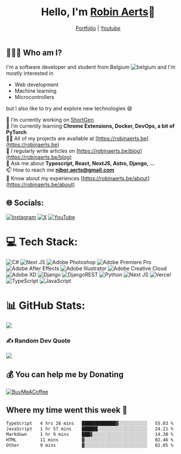 <h1 align="center">Hello, I'm <a href="https://robinaerts.be" target="_blank">Robin Aerts</a>🙌</h1>

<div align="center">
  <a target="_blank" href="https://robinaerts.be">Portfolio</a>
  |
  <a target="_blank" href="https://www.youtube.com/@robyte">Youtube</a>
</div>
<br/>

## 🤷🏼‍♂️ Who am I?
I'm a software developer and student from Belgium ![belgium](https://github.com/yammadev/flag-icons/blob/master/png/BE.png) and I'm mostly interested in

- Web development
- Machine learning
- Microcontrollers

 but I also like to try and explore new technologies :smile:
 
🔭 I’m currently working on [ShortGen](https://shortgen.robinaerts.be)<br>🌱 I’m currently learning **Chrome Extensions, Docker, DevOps, a bit of PyTorch**<br>👨‍💻 All of my projects are available at [https://robinaerts.be](https://robinaerts.be)<br>📝 I regularly write articles on [https://robinaerts.be/blog](https://robinaerts.be/blog)<br>💬 Ask me about **Typescript, React, NextJS, Astro, Django, ...**<br>📫 How to reach me **nibor.aerts@gmail.com**<br>📄 Know about my experiences [https://robinaerts.be/about](https://robinaerts.be/about)


## 🌐 Socials:
[![Instagram](https://img.shields.io/badge/Instagram-%23E4405F.svg?logo=Instagram&logoColor=white)](https://instagram.com/_robinaerts) [![X](https://img.shields.io/badge/X-black.svg?logo=X&logoColor=white)](https://x.com/robinaerts0) [![YouTube](https://img.shields.io/badge/YouTube-%23FF0000.svg?logo=YouTube&logoColor=white)](https://youtube.com/@robyte) 

# 💻 Tech Stack:
![C#](https://img.shields.io/badge/c%23-%23239120.svg?style=for-the-badge&logo=csharp&logoColor=white) ![Next JS](https://img.shields.io/badge/Next-black?style=for-the-badge&logo=next.js&logoColor=white) ![Adobe Photoshop](https://img.shields.io/badge/adobe%20photoshop-%2331A8FF.svg?style=for-the-badge&logo=adobe%20photoshop&logoColor=white) ![Adobe Premiere Pro](https://img.shields.io/badge/Adobe%20Premiere%20Pro-9999FF.svg?style=for-the-badge&logo=Adobe%20Premiere%20Pro&logoColor=white) ![Adobe After Effects](https://img.shields.io/badge/Adobe%20After%20Effects-9999FF.svg?style=for-the-badge&logo=Adobe%20After%20Effects&logoColor=white) ![Adobe Illustrator](https://img.shields.io/badge/adobe%20illustrator-%23FF9A00.svg?style=for-the-badge&logo=adobe%20illustrator&logoColor=white) ![Adobe Creative Cloud](https://img.shields.io/badge/Adobe%20Creative%20Cloud-DA1F26.svg?style=for-the-badge&logo=Adobe%20Creative%20Cloud&logoColor=white) ![Adobe XD](https://img.shields.io/badge/Adobe%20XD-470137?style=for-the-badge&logo=Adobe%20XD&logoColor=#FF61F6) ![Django](https://img.shields.io/badge/django-%23092E20.svg?style=for-the-badge&logo=django&logoColor=white) ![DjangoREST](https://img.shields.io/badge/DJANGO-REST-ff1709?style=for-the-badge&logo=django&logoColor=white&color=ff1709&labelColor=gray) ![Python](https://img.shields.io/badge/python-3670A0?style=for-the-badge&logo=python&logoColor=ffdd54) ![Next JS](https://img.shields.io/badge/Next-black?style=for-the-badge&logo=next.js&logoColor=white) ![Vercel](https://img.shields.io/badge/vercel-%23000000.svg?style=for-the-badge&logo=vercel&logoColor=white) ![TypeScript](https://img.shields.io/badge/typescript-%23007ACC.svg?style=for-the-badge&logo=typescript&logoColor=white) ![JavaScript](https://img.shields.io/badge/javascript-%23323330.svg?style=for-the-badge&logo=javascript&logoColor=%23F7DF1E)
# 📊 GitHub Stats:
<!-- ![](https://github-readme-stats.vercel.app/api?username=robinaerts&theme=dark&hide_border=false&include_all_commits=true&count_private=true)<br/> -->
![](https://github-readme-streak-stats.herokuapp.com/?user=robinaerts&theme=dark&hide_border=false)<br/>
<!-- ![](https://github-readme-stats.vercel.app/api/top-langs/?username=robinaerts&theme=dark&hide_border=false&include_all_commits=true&count_private=true&layout=compact) -->

### ✍️ Random Dev Quote
![](https://quotes-github-readme.vercel.app/api?type=horizontal&theme=dark)

  ## 💰 You can help me by Donating
  [![BuyMeACoffee](https://img.shields.io/badge/Buy%20Me%20a%20Coffee-ffdd00?style=for-the-badge&logo=buy-me-a-coffee&logoColor=black)](https://buymeacoffee.com/robinaerts) 



## Where my time went this week 🦜

<!--START_SECTION:waka-->

```txt
TypeScript   4 hrs 26 mins   █████████████▓░░░░░░░░░░░   55.03 %
JavaScript   1 hr 57 mins    ██████░░░░░░░░░░░░░░░░░░░   24.21 %
Markdown     1 hr 9 mins     ███▓░░░░░░░░░░░░░░░░░░░░░   14.30 %
HTML         11 mins         ▓░░░░░░░░░░░░░░░░░░░░░░░░   02.46 %
Other        9 mins          ▓░░░░░░░░░░░░░░░░░░░░░░░░   02.05 %
```

<!--END_SECTION:waka-->

